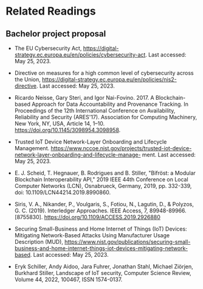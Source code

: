 # Related Readings

## Bachelor project proposal

- The EU Cybersecurity Act, https://digital-strategy.ec.europa.eu/en/policies/cybersecurity-act. Last accessed: May 25, 2023.

- Directive on measures for a high common level of cybersecurity across the Union, https://digital-strategy.ec.europa.eu/en/policies/nis2-directive. Last accessed: May 25, 2023.

- Ricardo Neisse, Gary Steri, and Igor Nai-Fovino. 2017. A Blockchain-based Approach for Data Accountability and Provenance Tracking. In Proceedings of the 12th International Conference on Availability, Reliability and Security (ARES'17). Association for Computing Machinery, New York, NY, USA, Article 14, 1–10. https://doi.org/10.1145/3098954.3098958.

- Trusted IoT Device Network-Layer Onboarding and Lifecycle Management. https://www.nccoe.nist.gov/projects/trusted-iot-device-network-layer-onboarding-and-lifecycle-manage- ment. Last accessed: May 25, 2023.

- E. J. Scheid, T. Hegnauer, B. Rodrigues and B. Stiller, "Bifröst: a Modular Blockchain Interoperability API," 2019 IEEE 44th Conference on Local Computer Networks (LCN), Osnabrueck, Germany, 2019, pp. 332-339, doi: 10.1109/LCN44214.2019.8990860.

- Siris, V. A., Nikander, P., Voulgaris, S., Fotiou, N., Lagutin, D., & Polyzos, G. C. (2019). Interledger Approaches. IEEE Access, 7, 89948-89966. [8755830]. https://doi.org/10.1109/ACCESS.2019.2926880

- Securing Small-Business and Home Internet of Things (IoT) Devices: Mitigating Network-Based Attacks Using Manufacturer Usage Description (MUD), https://www.nist.gov/publications/securing-small-business-and-home-internet-things-iot-devices-mitigating-network-based. Last accessed: May 25, 2023.

- Eryk Schiller, Andy Aidoo, Jara Fuhrer, Jonathan Stahl, Michael Ziörjen, Burkhard Stiller, Landscape of IoT security, Computer Science Review, Volume 44, 2022, 100467, ISSN 1574-0137.
